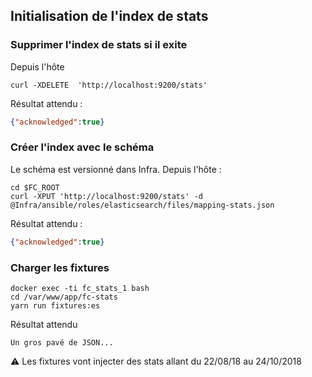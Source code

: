 

## Initialisation de l'index de stats

### Supprimer l'index de stats si il exite

Depuis l'hôte

```shell
curl -XDELETE  'http://localhost:9200/stats'
```

Résultat attendu :
```json
{"acknowledged":true}
```

### Créer l'index avec le schéma

Le schéma est versionné dans Infra.
Depuis l'hôte :

```shell
cd $FC_ROOT
curl -XPUT 'http://localhost:9200/stats' -d @Infra/ansible/roles/elasticsearch/files/mapping-stats.json
```
Résultat attendu :
```json
{"acknowledged":true}
```

### Charger les fixtures


```shell
docker exec -ti fc_stats_1 bash
cd /var/www/app/fc-stats
yarn run fixtures:es
```

Résultat attendu

```
Un gros pavé de JSON...
```

:warning: Les fixtures vont injecter des stats allant du 22/08/18 au 24/10/2018

